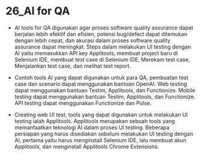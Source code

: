 # 26_AI for QA

- AI tools for QA digunakan agar proses software quality assurance dapat berjalan lebih efektif dan efisien, potensi bug/defect dapat ditemukan dengan lebih cepat, dan akurasi dalam proses software quality assurance dapat meningkat. Steps dalam melakukan UI testing dengan AI yaitu memasukkan API key Applitools, membuat project baru di Selenium IDE, membuat test case di Selenium IDE, Merekam test case, Menjalankan test case, dan melihat test report.

- Contoh tools AI yang dapat digunakan untuk para QA, pembuatan test case dan scenario dapat menggunakan bantuan OpenAI. Web testing dapat menggunakan bantuan Testim, Applitools, dan Functionize. Mobile testing dapat menggunakan bantuan Testim, Applitools, dan Functionize. API testing dapat menggunakan Functionize dan Pulse.

- Creating web UI test, tools yang dapat digunakan untuk melakukan UI testing ialah Applitools. Applitools merupakan sebuah tools yang memanfaatkan teknologi AI dalam proses UI testing. Beberapa persiapan yang harus disediakan sebelum melakukan UI testing dengan AI, pertama yaitu harus menginstall Selenium IDE, lalu membuat akun Applitools, dan menginstall Applitools Chrome Extensions.
